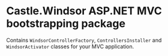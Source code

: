 ﻿Castle.Windsor ASP.NET MVC bootstrapping package
=================================================

Contains `WindsorControllerFactory`, `ControllersInstaller` and `WindsorActivator` classes for your MVC application.
